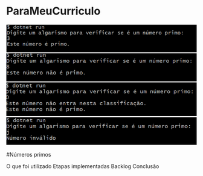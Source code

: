 # ParaMeuCurriculo
![alt text](image.png)
![alt text](image-1.png)
![alt text](image-2.png)
![alt text](image-3.png)


#Números primos

O que foi utilizado
Etapas implementadas
Backlog
Conclusão
